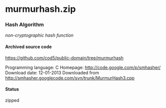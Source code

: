 # murmurhash.zip #

### Hash Algorithm ###

*non-cryptographic hash function*

#### Archived source code ####
https://github.com/cod5/public-domain/tree/murmurhash

Programming language: C
Homepage: http://code.google.com/p/smhasher/
Download date: 12-01-2013
Downloaded from http://smhasher.googlecode.com/svn/trunk/MurmurHash3.cpp

#### Status ####
zipped

